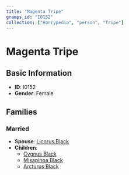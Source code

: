 ```yaml
---
title: "Magenta Tripe"
gramps_id: "I0152"
collection: ["Harrypedia", "person", "Tripe"]
---
```


# Magenta Tripe

## Basic Information

- **ID**: I0152
- **Gender**: Female

## Families

### Married

- **Spouse**: [Licorus Black](//Black/Licorus/)
- **Children**:
  - [Cygnus Black](//Black/Cygnus/)
  - [Misapinoa Black](//Black/Misapinoa/)
  - [Arcturus Black](//Black/Arcturus/)

